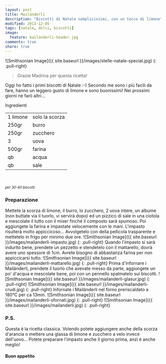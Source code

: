 ```yaml
---
layout: post
title: Mailänderli
description: "Biscotti di Natale semplicissimi, con un tocco di limone"
modified: 2013-12-05
tags: [natale, dolci, biscotti]
image:
  feature: mailanderli-header.jpg
comments: true
share: true
---
```


![Smithsonian Image]({{ site.baseurl }}/images/stelle-natale-special.jpg)
{: .pull-right}
> Grazie Madrina per questa ricetta!

Oggi ho fatto i primi biscotti di Natale :-) Secondo me sono i più facili da fare, hanno un leggero gusto di limone e sono buonissimi! Nei prossimi giorni ne farò altri...


<div class="ingredients">
	<div class="ingredients-title">Ingredienti</div>
	<table>
		<tbody>
			<tr>
				<td>1 limone</td>
				<td>solo la scorza</td>
			</tr>
			<tr>
				<td>250gr</td>
				<td>burro</td>
			</tr>
			<tr>
				<td>250gr</td>
				<td>zucchero</td>
			</tr>
			<tr>
				<td>3</td>
				<td>uova</td>
			</tr>
			<tr>
				<td>500gr</td>
				<td>farina</td>				
			</tr>
			<tr>
				<td>qb</td>
				<td>acqua</td>				
			</tr>
			<tr>
				<td>qb</td>
				<td>sale</td>
			</tr>
		</tbody>
	</table>
	<br></br>
	<i class="pull-right" style="font-size: 80%;">per 30-40 biscotti</i>
</div>


<h3>
	<font color="grey">
		<i class="icon-cogs"></i>
	</font> Preparazione
</h3>

Mettete la scorza di limone, il burro, lo zucchero, 2 uova intere, un albume (non buttate via il tuorlo, vi servirà dopo) ed un pizzico di sale in una ciotola e mescolate il tutto con il mixer finché il composto sarà spumoso. Poi aggiungete la farina e impastate velocemente con le mani. L'impasto risulterà molto appiccicoso... Avvolgetelo con della pellicola trasparente e mettetelo in frigo per minimo due ore.
![Smithsonian Image]({{ site.baseurl }}/images/mailanderli-impasto.jpg)
{: .pull-right}
Quando l'impasto si sarà indurito bene, prendete un pezzetto e stendetelo con il mattarello, dovrà avere uno spessore di 1cm. Avrete bisogno di abbastanza farina per non appiccicarsi tutto.
![Smithsonian Image]({{ site.baseurl }}/images/mailanderli-mattarello.jpg)
{: .pull-right}
Prima d'infornare i Mailänderli, prendete il tuorlo che avevate messo da parte, aggiungete un po' d'acqua e mescolate bene, poi con un pennello spalmatelo sui biscotti.
![Smithsonian Image]({{ site.baseurl }}/images/mailanderli-glasur.jpg)
{: .pull-right}
![Smithsonian Image]({{ site.baseurl }}/images/mailanderli-crudi.jpg)
{: .pull-right}
Infornate i Mailänderli nel forno preriscaldato a 180°C per ca 13min.
![Smithsonian Image]({{ site.baseurl }}/images/mailanderli-sfornati.jpg)
{: .pull-right}
![Smithsonian Image]({{ site.baseurl }}/images/mailanderli.jpg)
{: .pull-right}


<h3>
	<font color="#FFCC00">
		<i class="icon-lightbulb"></i>
	</font> P.S.
</h3>


Questa è la ricetta classica. Volendo potete aggiungere anche della scorza d'arancia o mettere una glassa di limone e zucchero a velo invece dell'uovo... Potete preparare l'impasto anche il giorno prima, anzi è anche meglio!

<h4>Buon appetito
	<font color="red">
		<i class="icon-smile"></i>
	</font>
</h4>
